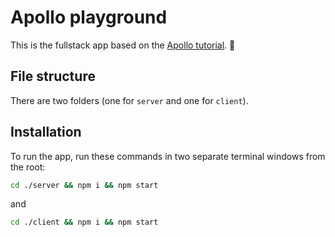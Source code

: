 # Apollo playground

This is the fullstack app based on the [Apollo tutorial](http://apollographql.com/docs/tutorial/introduction.html). 🚀

## File structure

There are two folders (one for `server` and one for `client`).

## Installation

To run the app, run these commands in two separate terminal windows from the root:

```bash
cd ./server && npm i && npm start
```

and

```bash
cd ./client && npm i && npm start
```
